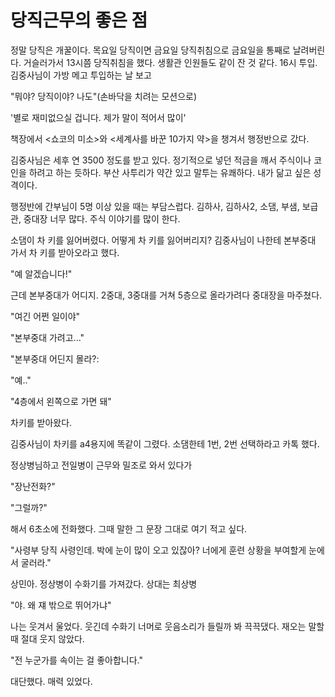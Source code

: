 # 당직근무의 좋은 점
정말 당직은 개꿀이다. 목요일 당직이면 금요일 당직취침으로 금요일을 통째로 날려버린다. 거슬러가서 13시쯤 당직취침을 했다. 생활관 인원들도 같이 잔 것 같다. 16시 투입. 김중사님이 가방 메고 투입하는 날 보고 

 "뭐야? 당직이야? 나도"(손바닥을 치려는 모션으로)

 '별로 재미없으실 겁니다. 제가 말이 적어서 많이'

 책장에서 <쇼코의 미소>와 <세계사를 바꾼 10가지 약>을 챙겨서 행정반으로 갔다. 

 김중사님은 세후 연 3500 정도를 받고 있다. 정기적으로 넣던 적금을 깨서 주식이나 코인을 하려고 하는 듯하다. 부산 사투리가 약간 있고 말투는 유쾌하다. 내가 닮고 싶은 성격이다. 

 행정반에 간부님이 5명 이상 있을 때는 부담스럽다. 김하사, 김하사2, 소댐, 부샘, 보급관, 중대장 너무 많다. 주식 이야기를 많이 한다. 

 소댐이 차 키를 잃어버렸다. 어떻게 차 키를 잃어버리지? 김중사님이 나한테 본부중대 가서 차 키를 받아오라고 했다. 

 "예 알겠습니다!"

근데 본부중대가 어디지. 2중대, 3중대를 거쳐 5층으로 올라가려다 중대장을 마주쳤다. 

 "여긴 어쩐 일이야"

 "본부중대 가려고..."

 "본부중대 어딘지 몰라?:

 "예.."

 "4층에서 왼쪽으로 가면 돼"

 차키를 받아왔다. 

 김중사님이 차키를 a4용지에 똑같이 그렸다. 소댐한테 1번, 2번 선택하라고 카톡 했다.

정상병님하고 전일병이 근무와 밀조로 와서 있다가 

 "장난전화?"

 "그럴까?"

해서 6초소에 전화했다. 그때 말한 그 문장 그대로 여기 적고 싶다.

 "사령부 당직 사령인데. 박에 눈이 많이 오고 있잖아? 너에게 훈련 상황을 부여할게 눈에서 굴러라."

상민아. 정상병이 수화기를 가져갔다. 상대는 최상병 

 "야. 왜 쟤 밖으로 뛰어가냐"

나는 웃겨서 울었다. 웃긴데 수화기 너머로 웃음소리가 들릴까 봐 끅끅댔다. 재오는 말할 때 절대 웃지 않았다.

 "전 누군가를 속이는 걸 좋아합니다."

 대단했다. 매력 있었다. 
